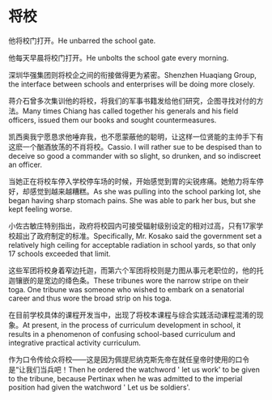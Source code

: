 # 将校

<p><span class="chinese">他将校门打开。</span><span class="english">He unbarred the school gate.</span></p>

<p><span class="chinese">他每天早晨将校门打开。</span><span class="english">He unbolts the school gate every morning.</span></p>

<p><span class="chinese">深圳华强集团则将校企之间的衔接做得更为紧密。</span><span class="english">Shenzhen Huaqiang Group, the interface between schools and enterprises will be doing more closely.</span></p>

<p><span class="chinese">蒋介石曾多次集训他的将校，将我们的军事书籍发给他们研究，企图寻找对付的方法。</span><span class="english">Many times Chiang has called together his generals and his field officers, issued them our books and sought countermeasures.</span></p>

<p><span class="chinese">凯西奥我宁愿恳求他唾弃我，也不愿蒙蔽他的聪明，让这样一位贤能的主帅手下有这麽一个酗酒放荡的不肖将校。</span><span class="english">Cassio. I will rather sue to be despised than to deceive so good a commander with so slight, so drunken, and so indiscreet an officer.</span></p>

<p><span class="chinese">当她正在将校车停入学校停车场的时候，开始感觉到胃的尖锐疼痛。她勉力将车停好，却感觉到越来越糟糕。</span><span class="english">As she was pulling into the school parking lot, she began having sharp stomach pains. She was able to park her bus, but she kept feeling worse.</span></p>

<p><span class="chinese">小佐古敏庄特别指出，政府将校园内可接受辐射级别设定的相对过高，只有17家学校超出了政府制定的标准。</span><span class="english">Specifically, Mr. Kosako said the government set a relatively high ceiling for acceptable radiation in school yards, so that only 17 schools exceeded that limit.</span></p>

<p><span class="chinese">这些军团将校身着窄边托迦，而第六个军团将校则是力图从事元老职位的，他的托迦镶嵌的是宽边的绛色条。</span><span class="english">These tribunes wore the narrow stripe on their toga. One tribune was someone who wished to embark on a senatorial career and thus wore the broad strip on his toga.</span></p>

<p><span class="chinese">在目前学校具体的课程开发当中，出现了将校本课程与综合实践活动课程混淆的现象。</span><span class="english">At present, in the process of curriculum development in school, it results in a phenomenon of confusing school-based curriculum and integrative practical activity curriculum.</span></p>

<p><span class="chinese">作为口令传给众将校——这是因为佩提尼纳克斯先帝在就任皇帝时使用的口令是“让我们当兵吧！</span><span class="english">Then he ordered the watchword ' let us work' to be given to the tribune, because Pertinax when he was admitted to the imperial position had given the watchword ' Let us be soldiers'.</span></p>

